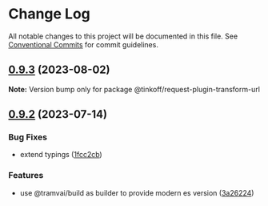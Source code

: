 # Change Log

All notable changes to this project will be documented in this file.
See [Conventional Commits](https://conventionalcommits.org) for commit guidelines.

## [0.9.3](https://github.com/Tinkoff/tinkoff-request/compare/@tinkoff/request-plugin-transform-url@0.9.2...@tinkoff/request-plugin-transform-url@0.9.3) (2023-08-02)

**Note:** Version bump only for package @tinkoff/request-plugin-transform-url





## [0.9.2](https://github.com/Tinkoff/tinkoff-request/compare/@tinkoff/request-plugin-transform-url@0.9.2...@tinkoff/request-plugin-transform-url@0.9.2) (2023-07-14)


### Bug Fixes

* extend typings ([1fcc2cb](https://github.com/Tinkoff/tinkoff-request/commit/1fcc2cb32597b10d788de36303507e385042fc96))


### Features

* use @tramvai/build as builder to provide modern es version ([3a26224](https://github.com/Tinkoff/tinkoff-request/commit/3a26224221d4fc073938cf32c2f147515620c28e))
